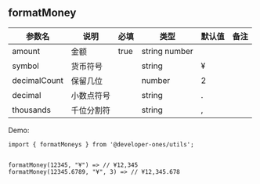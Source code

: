 
## formatMoney

| 参数名 | 说明 | 必填 | 类型 | 默认值 | 备注 |
| ------  | ---- | ---- | ---- | ------ | ---- |
|  amount  |  金额      |   true |  string number   |        |      |
|  symbol  |  货币符号    |    |   string   |    ¥    |      |
|  decimalCount  |  保留几位    |    |   number   |    2    |      |
|  decimal  |  小数点符号    |    |   string   |    .   |      |
|  thousands  |  千位分割符    |    |   string   |    ,    |      |


Demo:

```tsx | pure
import { formatMoneys } from '@developer-ones/utils';


formatMoney(12345, "¥") => // ¥12,345
formatMoney(12345.6789, "¥", 3) => // ¥12,345.678

```
